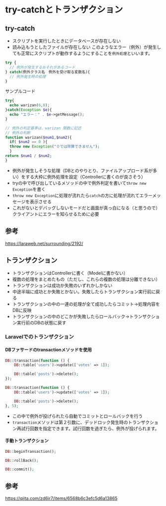 # try-catchとトランザクション

## try-catch
- スクリプトを実行したときにデータベースが存在しない
- 読み込もうとしたファイルが存在しない
このようなエラー（例外）が発生しても正常にスクリプトが動作するようにすることを`例外処理`といいます。

```php
try {
  // 例外が発生するおそれがあるコード
} catch(例外クラス名　例外を受け取る変数名){
  // 例外発生時の処理
}
```

サンプルコード
```php
try{
  echo warizan(6,0);
}catch(Exception $e){
  echo "エラー：" . $e->getMessage();
}

// 例外の判定基準は、warizan 関数に記述
// 例外の判断
function warizan($num1,$num2){
  if( $num2 == 0 ){
  throw new Exception("０では除算できません");
  }
return $num1 / $num2;
}
```

- 例外が発生しそうな処理（DBとのやりとり、ファイルアップロード系が多い）をする大枠に例外処理を設定（Controllerに書くのが良さそう）
- tryの中で呼び出しているメソッドの中で例外判定を書いて`throw new Exception`を書く
- `throw new Exception`に処理が流れたら`catch`の方に処理が流れてエラーメッセージを表示させる
- これがないとデバッグしないモードだと画面が真っ白になる（と思うので）クライアントにエラーを知らせるために必要

## 参考
https://laraweb.net/surrounding/2192/
## トランザクション
- トランザクションはControllerに書く（Modelに書かない）
- 複数の処理をまとめたもの（ただし、これらの複数の処理は分離できない）
- トランザクションは成功か失敗のいずれかしかない
- 中途半端に成功とか失敗とかない。失敗したらトランザクション実行前に戻る
- トランザクションの中の一連の処理が全て成功したらコミット→処理内容をDBに反映
- トランザクションの中のどこかが失敗したらロールバック→トランザクション実行前のDBの状態に戻す

### Laravelでのトランザクション
#### DBファサードのtransactionメソッドを使用

```php 
DB::transaction(function () {
    DB::table('users')->update(['votes' => 1]);

    DB::table('posts')->delete();
});

DB::transaction(function () {
    DB::table('users')->update(['votes' => 1]);

    DB::table('posts')->delete();
}, 5);
```
- この中で例外が投げられたら自動でコミットとロールバックを行う
- `transaction`メソッドは第２引数に、デッドロック発生時のトランザクション再試行回数を指定できます。試行回数を過ぎたら、例外が投げられます。

#### 手動トランザクション
```php
DB::beginTransaction();

DB::rollBack();

DB::commit();
```

## 参考
https://qiita.com/zd6ir7/items/6568b6c3efc5d6a13865